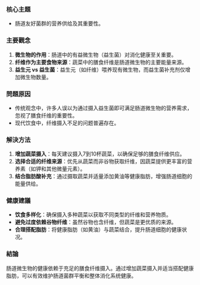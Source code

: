 ### 核心主題  
- 肠道友好菌群的营养供给及其重要性。

### 主要觀念  
1. **微生物的作用**：肠道中的有益微生物（益生菌）对消化健康至关重要。
2. **纤维作为主要食物来源**：蔬菜中的膳食纤维是肠道微生物的主要能量来源。
3. **益生元 vs 益生菌**：益生元（如纤维）喂养现有微生物，而益生菌补充剂仅增加微生物数量。

### 問題原因  
- 传统观念中，许多人误以为通过摄入益生菌即可满足肠道微生物的营养需求，忽视了膳食纤维的重要性。
- 现代饮食中，纤维摄入不足的问题普遍存在。

### 解決方法  
1. **增加蔬菜摄入**：每天建议摄入7到10杯蔬菜，以确保足够的膳食纤维供应。
2. **选择合适的纤维来源**：优先从蔬菜而非谷物获取纤维，因蔬菜提供更丰富的营养素（如钾和其他微量元素）。
3. **结合脂肪酸补充**：通过摄取蔬菜并适量添加黄油等健康脂肪，增强肠道细胞的能量供给。

### 健康建議  
- **饮食多样化**：确保摄入多种蔬菜以获取不同类型的纤维和营养物质。
- **避免过度依赖谷物纤维**：虽然谷物也含纤维，但蔬菜是更优质的来源。
- **合理搭配脂肪**：将健康脂肪（如黄油）与蔬菜结合，提升肠道细胞的健康状况。

### 結論  
肠道微生物的健康依赖于充足的膳食纤维摄入。通过增加蔬菜摄入并适当搭配健康脂肪，可以有效维护肠道菌群平衡和整体消化系统健康。